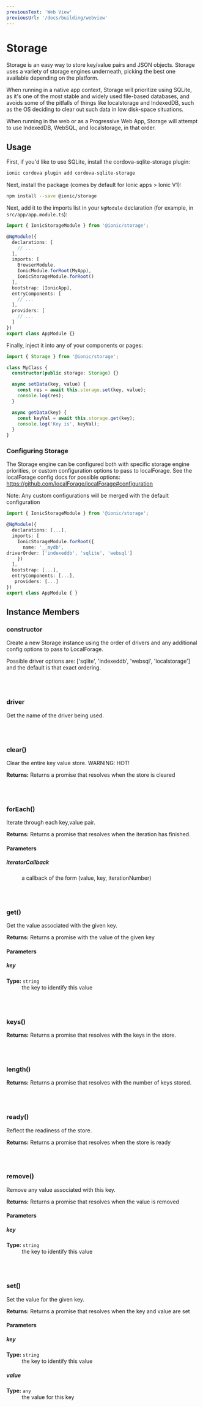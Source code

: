 ```yaml
---
previousText: 'Web View'
previousUrl: '/docs/building/webview'
---
```


# Storage

<p class="intro">Storage is an easy way to store key/value pairs and JSON objects.
Storage uses a variety of storage engines underneath, picking the best one available
depending on the platform.</p>

When running in a native app context, Storage will prioritize using SQLite, as it's one of
the most stable and widely used file-based databases, and avoids some of the
pitfalls of things like localstorage and IndexedDB, such as the OS deciding to clear out such
data in low disk-space situations.

When running in the web or as a Progressive Web App, Storage will attempt to use
IndexedDB, WebSQL, and localstorage, in that order.


## Usage


First, if you'd like to use SQLite, install the cordova-sqlite-storage plugin:
```bash
ionic cordova plugin add cordova-sqlite-storage
```

Next, install the package (comes by default for Ionic apps > Ionic V1):
```bash
npm install --save @ionic/storage
```

Next, add it to the imports list in your `NgModule` declaration (for example, in `src/app/app.module.ts`):

```typescript
import { IonicStorageModule } from '@ionic/storage';

@NgModule({
  declarations: [
    // ...
  ],
  imports: [
    BrowserModule,
    IonicModule.forRoot(MyApp),
    IonicStorageModule.forRoot()
  ],
  bootstrap: [IonicApp],
  entryComponents: [
    // ...
  ],
  providers: [
    // ...
  ]
})
export class AppModule {}
```

Finally, inject it into any of your components or pages:
```typescript
import { Storage } from '@ionic/storage';

class MyClass {
  constructor(public storage: Storage) {}

  async setData(key, value) {
    const res = await this.storage.set(key, value);
    console.log(res);
  }

  async getData(key) {
    const keyVal = await this.storage.get(key);
    console.log('Key is', keyVal);
  }
}
```


### Configuring Storage

The Storage engine can be configured both with specific storage engine priorities, or custom configuration
options to pass to localForage. See the localForage config docs for possible options: https://github.com/localForage/localForage#configuration

Note: Any custom configurations will be merged with the default configuration

```typescript
import { IonicStorageModule } from '@ionic/storage';

@NgModule({
  declarations: [...],
  imports: [
    IonicStorageModule.forRoot({
      name: '__mydb',
driverOrder: ['indexeddb', 'sqlite', 'websql']
    })
  ],
  bootstrap: [...],
  entryComponents: [...],
   providers: [...]
})
export class AppModule { }
```


## Instance Members


### constructor

Create a new Storage instance using the order of drivers and any additional config
options to pass to LocalForage.

Possible driver options are: ['sqlite', 'indexeddb', 'websql', 'localstorage'] and the
default is that exact ordering.

<br><br>






### driver

Get the name of the driver being used.


<br><br>



### clear()
Clear the entire key value store. WARNING: HOT!

__Returns:__ Returns a promise that resolves when the store is cleared




<br><br>



### forEach()
Iterate through each key,value pair.

__Returns:__ Returns a promise that resolves when the iteration has finished.




<h4>Parameters</h4>
<dl><dt><h5>iteratorCallback</h5></dt><dd>a callback of the form (value, key, iterationNumber)</dd></dl><br><br>



### get()
Get the value associated with the given key.

__Returns:__ Returns a promise with the value of the given key




<h4>Parameters</h4>
<dl><dt><h5>key</h5><strong>Type:</strong> <code>string</code></dt><dd>the key to identify this value</dd></dl><br><br>



### keys()


__Returns:__ Returns a promise that resolves with the keys in the store.




<br><br>



### length()


__Returns:__ Returns a promise that resolves with the number of keys stored.




<br><br>



### ready()
Reflect the readiness of the store.

__Returns:__ Returns a promise that resolves when the store is ready




<br><br>



### remove()
Remove any value associated with this key.

__Returns:__ Returns a promise that resolves when the value is removed




<h4>Parameters</h4>
<dl><dt><h5>key</h5><strong>Type:</strong> <code>string</code></dt><dd>the key to identify this value</dd></dl><br><br>



### set()
Set the value for the given key.

__Returns:__ Returns a promise that resolves when the key and value are set




<h4>Parameters</h4>
<dl><dt><h5>key</h5><strong>Type:</strong> <code>string</code></dt><dd>the key to identify this value</dd><dt><h5>value</h5><strong>Type:</strong> <code>any</code></dt><dd>the value for this key</dd></dl><br><br>
